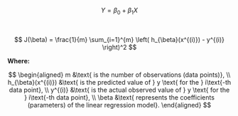 <!--
 Copyright (c) 2024 David Such
 
 This software is released under the MIT License.
 https://opensource.org/licenses/MIT
-->

<!-- Linear Regression hypothesis -->
$$
Y = \beta_0 + \beta_1 X
$$

<br>

<!-- Mean Squared Error (MSE) Cost Function in Linear Regression -->
$$
J(\beta) = \frac{1}{m} \sum_{i=1}^{m} \left( h_{\beta}(x^{(i)}) - y^{(i)} \right)^2 
$$

**Where:**

$$
\begin{aligned}
m &\text{ is the number of observations (data points)}, \\
h_{\beta}(x^{(i)}) &\text{ is the predicted value of } y \text{ for the } i\text{-th data point}, \\
y^{(i)} &\text{ is the actual observed value of } y \text{ for the } i\text{-th data point}, \\
\beta &\text{ represents the coefficients (parameters) of the linear regression model}.
\end{aligned}
$$